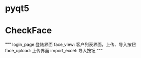 # pyqt5
# CheckFace
"""
login_page:登陆界面
face_view: 客户列表界面，上传、导入按钮
face_upload: 上传界面
import_excel: 导入按钮
"""